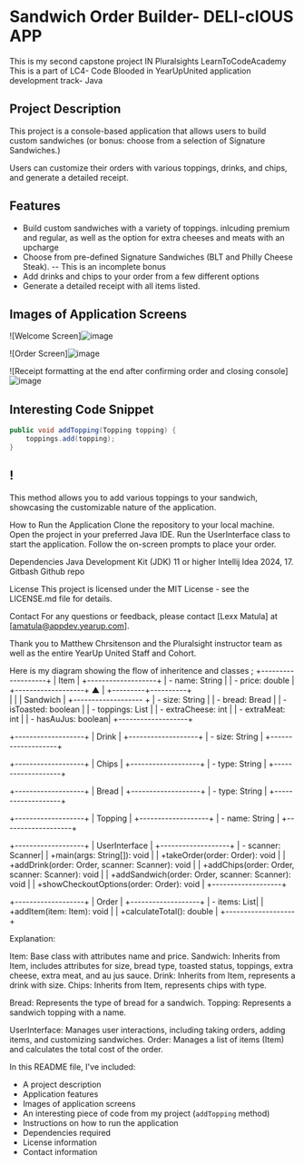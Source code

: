 # Sandwich Order Builder- DELI-cIOUS APP

This is my second capstone project IN Pluralsights LearnToCodeAcademy 
This is a part of LC4- Code Blooded in YearUpUnited application development track- Java

## Project Description
This project is a console-based application that allows users to build custom sandwiches (or bonus: choose from a selection of Signature Sandwiches.)

Users can customize their orders with various toppings, drinks, and chips, and generate a detailed receipt.

## Features
- Build custom sandwiches with a variety of toppings. inlcuding premium and regular, as well as the option for extra cheeses and meats with an upcharge 
- Choose from pre-defined Signature Sandwiches (BLT and Philly Cheese Steak). -- This is an incomplete bonus
- Add drinks and chips to your order from a few different options
- Generate a detailed receipt with all items listed.

## Images of Application Screens
![Welcome Screen]![image](https://github.com/user-attachments/assets/c56f05f9-5b08-41c2-bff6-af59e84b532d)



![Order Screen]![image](https://github.com/user-attachments/assets/2af01713-0052-470b-9205-45b4ab7845ff)


![Receipt formatting at the end after confirming order and closing console]![image](https://github.com/user-attachments/assets/7f640793-7c1d-48e2-9826-f22093b45038)


## Interesting Code Snippet
```java
public void addTopping(Topping topping) {
    toppings.add(topping);
}
```
## !
This method allows you to add various toppings to your sandwich, showcasing the customizable nature of the application.

How to Run the Application
Clone the repository to your local machine.
Open the project in your preferred Java IDE.
Run the UserInterface class to start the application.
Follow the on-screen prompts to place your order.

Dependencies
Java Development Kit (JDK) 11 or higher
Intellij Idea 2024, 17.
Gitbash
Github repo

License
This project is licensed under the MIT License - see the LICENSE.md file for details.

Contact
For any questions or feedback, please contact [Lexx Matula] at [amatula@appdev.yearup.com].

Thank you to Matthew Chrsitenson and the Pluralsight instructor team as well as the entire YearUp United Staff and Cohort.


Here is my diagram showing the flow of inheritence and classes ;
+-------------------+
|      Item         |
+-------------------+
| - name: String    |
| - price: double   |
+-------------------+
          ▲
          |
+---------+----------+          
|                    |
|      Sandwich      |
+------------------- +
| - size: String     |
| - bread: Bread     |
| - isToasted: boolean |
| - toppings: List<Topping> |
| - extraCheese: int |
| - extraMeat: int   |
| - hasAuJus: boolean|
+-------------------+

+-------------------+
|      Drink        |
+-------------------+
| - size: String    |
+-------------------+

+-------------------+
|      Chips        |
+-------------------+
| - type: String    |
+-------------------+

+-------------------+
|      Bread        |
+-------------------+
| - type: String    |
+-------------------+

+-------------------+
|      Topping      |
+-------------------+
| - name: String    |
+-------------------+

+-------------------+
|   UserInterface   |
+-------------------+
| - scanner: Scanner|
| +main(args: String[]): void |
| +takeOrder(order: Order): void |
| +addDrink(order: Order, scanner: Scanner): void |
| +addChips(order: Order, scanner: Scanner): void |
| +addSandwich(order: Order, scanner: Scanner): void |
| +showCheckoutOptions(order: Order): void |
+-------------------+

+-------------------+
|      Order        |
+-------------------+
| - items: List<Item>|
| +addItem(item: Item): void |
| +calculateTotal(): double |
+-------------------+
 
Explanation: 

Item: Base class with attributes name and price.
Sandwich: Inherits from Item, includes attributes for size, bread type, toasted status, toppings, extra cheese, extra meat, and au jus sauce.
Drink: Inherits from Item, represents a drink with size.
Chips: Inherits from Item, represents chips with type.

Bread: Represents the type of bread for a sandwich.
Topping: Represents a sandwich topping with a name.

UserInterface: Manages user interactions, including taking orders, adding items, and customizing sandwiches.
Order: Manages a list of items (Item) and calculates the total cost of the order.



In this README file, I've included:
- A project description
- Application features
- Images of application screens
- An interesting piece of code from my project (`addTopping` method)
- Instructions on how to run the application
- Dependencies required
- License information
- Contact information
